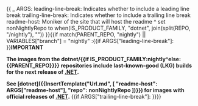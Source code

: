 {{
    _ ARGS:
      leading-line-break: Indicates whether to include a leading line break
      trailing-line-break: Indicates whether to include a trailing line break
      readme-host: Moniker of the site that will host the readme ^
    set nonNightlyRepo to when(IS_PRODUCT_FAMILY, "dotnet", join(split(REPO, "/nightly"), ""))
}}{{if match(PARENT_REPO, "nightly") || VARIABLES["branch"] = "nightly"
:{{if ARGS["leading-line-break"]:
}}**IMPORTANT**

**The images from the dotnet/{{if IS_PRODUCT_FAMILY:nightly^else:{{PARENT_REPO}}}} repositories include last-known-good (LKG) builds for the next release of [.NET](https://github.com/dotnet/core).**

**See [dotnet]({{InsertTemplate("Url.md", [ "readme-host": ARGS["readme-host"], "repo": nonNightlyRepo ])}}) for images with official releases of [.NET](https://github.com/dotnet/core).**
{{if ARGS["trailing-line-break"]:
}}}}

